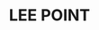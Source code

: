 ---
lastmod: '2025-04-06T06:05:19+00:00'
latitude: -12.381806
layout: suburb
longitude: 130.866242
postcode: 0810
state: NT
title: LEE POINT
url: /nt/lee-point/
---